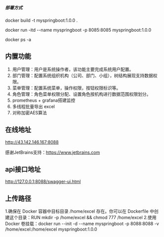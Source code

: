 
##### 部署方式
docker build -t myspringboot:1.0.0 .

docker run -itd --name myspringboot -p 8085:8085 myspringboot:1.0.0

docker ps -a
## 内置功能
1.  用户管理：用户是系统操作者，该功能主要完成系统用户配置。
2.  部门管理：配置系统组织机构（公司、部门、小组），树结构展现支持数据权限。
4.  菜单管理：配置系统菜单，操作权限，按钮权限标识等。
5.  角色管理：角色菜单权限分配、设置角色按机构进行数据范围权限划分。
6.  prometheus + grafana搭建监控
7.  多线程批量导出 excel
8.  对称加密AES算法
## 在线地址
http://43.142.146.167:8088


感谢JetBrains支持：https://www.jetbrains.com

## api接口地址
http://127.0.0.1:8088/swagger-ui.html

## 上传路径
1.确保在 Docker 容器中目标目录 /home/excel 存在。你可以在 Dockerfile 中创建这个目录：RUN mkdir -p /home/excel && chmod 777 /home/excel
2.使用 Docker 卷挂载：docker run --init -d --name myspringboot -p 8088:8088 -v /home/excel:/home/excel  myspringboot:1.0.0


